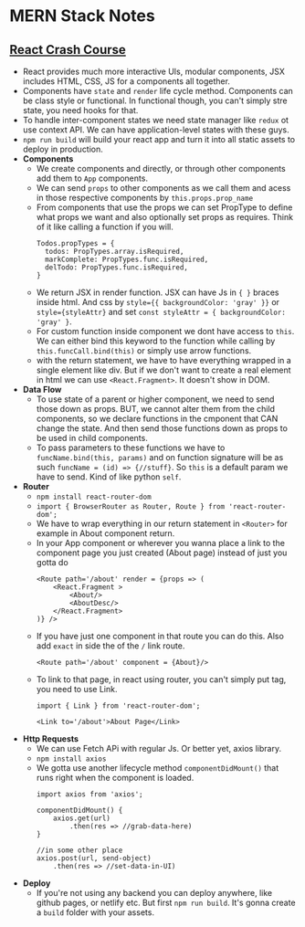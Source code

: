 # MERN Stack Notes

## [React Crash Course](https://www.youtube.com/watch?v=sBws8MSXN7A&ab_channel=TraversyMedia)
- React provides much more interactive UIs, modular components, JSX includes HTML, CSS, JS for a components all together.
- Components have `state` and `render` life cycle method. Components can be class style or functional. In functional though, you can't simply stre state, you need hooks for that.
- To handle inter-component states we need state manager like `redux` ot use context API. We can have application-level states with these guys.
- `npm run build` will build your react app and turn it into all static assets to deploy in production.
- **Components**	
	- We create components and directly, or through other components add them to `App` components. 
	- We can send `props` to other components as we call them and acess in those respective components by `this.props.prop_name`
	- From components that use the props we can set PropType to define what props we want and also optionally set props as requires. Think of it like calling a function if you will.
    	```
    	Todos.propTypes = {
    	  todos: PropTypes.array.isRequired,
    	  markComplete: PropTypes.func.isRequired,
    	  delTodo: PropTypes.func.isRequired,
    	}
    	```
	- We return JSX in render function. JSX can have Js in `{ }` braces inside html. And css by `style={{ backgroundColor: 'gray' }}` or `style={styleAttr}` and set `const styleAttr = { backgroundColor: 'gray' }`.
	- For custom function inside component we dont have access to `this`. We can either bind this keyword to the function while calling by `this.funcCall.bind(this)` or simply use arrow functions.
	- with the return statement, we have to have everything wrapped in a single element like div. But if we don't want to create a real element in html we can use `<React.Fragment>`. It doesn't show in DOM.
- **Data Flow**
	- To use state of a parent or higher component, we need to send those down as props. BUT, we cannot alter them from the child components, so we declare functions in the cmponent that CAN change the state. And then send those functions down as props to be used in child components.
	- To pass parameters to these functions we have to `funcName.bind(this, params)` and on function signature will be as such `funcName = (id) => {//stuff}`. So `this` is a default param we have to send. Kind of like python `self`.
- **Router**
	- `npm install react-router-dom`
	- `import { BrowserRouter as Router, Route } from 'react-router-dom';`
	- We have to wrap everything in our return statement in `<Router>` for example in About component return.
	- In your App component or wherever you wanna place a link to the component page you just created (About page) instead of just <About/> you gotta do
    	```
    	<Route path='/about' render = {props => (
    		<React.Fragment > 
    			<About/>
    			<AboutDesc/>
    		</React.Fragment>
    	)} />
    	```
	- If you have just one component in that route you can do this. Also add `exact` in side the <Route> of the `/` link route.
    	```
    	<Route path='/about' component = {About}/>
    	```
	- To link to that page, in react using router, you can't simply put <a> tag, you need to use Link.
    	```
    	import { Link } from 'react-router-dom';
    	
    	<Link to='/about'>About Page</Link>
    	```
- **Http Requests**
	- We can use Fetch APi with regular Js. Or better yet, axios library.
	- `npm install axios`
	- We gotta use another lifecycle method `componentDidMount()` that runs right when the component is loaded.
    	```
    	import axios from 'axios';
    
    	componentDidMount() {
    		axios.get(url)
    			.then(res => //grab-data-here)
    	}
    
    	//in some other place
    	axios.post(url, send-object)
    		.then(res => //set-data-in-UI)
    	```
- **Deploy**
	- If you're not using any backend you can deploy anywhere, like github pages, or netlify etc. But first `npm run build`. It's gonna create a `build` folder with your assets.








